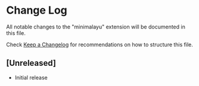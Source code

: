 # Change Log

All notable changes to the "minimalayu" extension will be documented in this file.

Check [Keep a Changelog](http://keepachangelog.com/) for recommendations on how to structure this file.

## [Unreleased]

- Initial release
